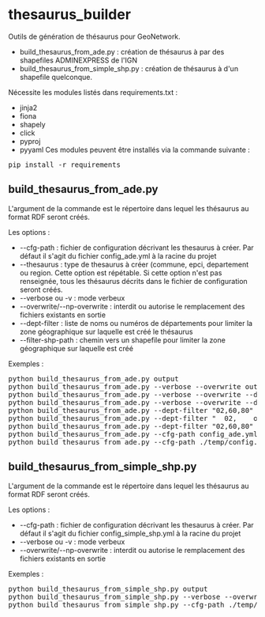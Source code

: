 # thesaurus_builder
Outils de génération de thésaurus pour GeoNetwork.

* build_thesaurus_from_ade.py : création de thésaurus à par des shapefiles ADMINEXPRESS de l'IGN
* build_thesaurus_from_simple_shp.py : création de thésaurus à d'un shapefile quelconque.

Nécessite les modules listés dans requirements.txt :
 * jinja2
 * fiona
 * shapely
 * click
 * pyproj
 * pyyaml
Ces modules peuvent être installés via la commande suivante :
<pre>
pip install -r requirements
</pre>

## build_thesaurus_from_ade.py

L'argument de la commande est le répertoire dans lequel les thésaurus au format RDF seront créés.

Les options :
* --cfg-path : fichier de configuration décrivant les thesaurus à créer. Par défaut il s'agit du fichier config_ade.yml
 à la racine du projet
* --thesaurus : type de thesaurus à créer (commune, epci, departement ou region. Cette option est répétable. Si cette
 option n'est pas renseignée, tous les thésaurus décrits dans le fichier de configuration seront créés.
* --verbose ou -v : mode verbeux
* --overwrite/--np-overwrite : interdit ou autorise le remplacement des fichiers existants en sortie
* --dept-filter : liste de noms ou numéros de départements pour limiter la zone géographique sur laquelle est créé
le thésaurus
* --filter-shp-path : chemin vers un shapefile pour limiter la zone géographique sur laquelle est créé

Exemples :

<pre>
python build_thesaurus_from_ade.py output
python build_thesaurus_from_ade.py --verbose --overwrite output
python build_thesaurus_from_ade.py --verbose --overwrite --dept-filter "60,02,somme" output
python build_thesaurus_from_ade.py --verbose --overwrite --dept-filter "60,02,somme" output
python build_thesaurus_from_ade.py --dept-filter "02,60,80" output
python build_thesaurus_from_ade.py --dept-filter "  02,    oise, SOMME" output
python build_thesaurus_from_ade.py --dept-filter "02,60,80" --filter-shp-path my_filter.shp output
python build_thesaurus_from_ade.py --cfg-path config_ade.yml --dept-filter "02,60,80" --overwrite temp
python build_thesaurus_from_ade.py --cfg-path ./temp/config.yml --dept-filter "02,60,80" --overwrite --thesaurus departement temp
</pre>


## build_thesaurus_from_simple_shp.py

L'argument de la commande est le répertoire dans lequel les thésaurus au format RDF seront créés.

Les options :
* --cfg-path : fichier de configuration décrivant les thesaurus à créer. Par défaut il s'agit du fichier
 config_simple_shp.yml à la racine du projet
* --verbose ou -v : mode verbeux
* --overwrite/--np-overwrite : interdit ou autorise le remplacement des fichiers existants en sortie

Exemples :

<pre>
python build_thesaurus_from_simple_shp.py output
python build_thesaurus_from_simple_shp.py --verbose --overwrite output
python build_thesaurus_from_simple_shp.py --cfg-path ./temp/config.yml --overwrite temp/out
</pre>
